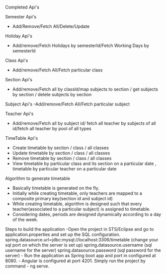 Completed Api's

Semester Api's
- Add/Remove/Fetch All/Delete/Update

Holiday Api's
- Add/remove/Fetch Holidays by semesterId/Fetch Working Days by semesterId

Class Api's
- Add/remove/Fetch All/Fetch particular class

Section Api's
- Add/remove/Fetch all by classId/map subjects to section / get subjects by section / delete subjects by section

Subject Api's
-Add/remove/Fetch All/Fetch particular subject

Teacher Api's
- Add/remove/Fetch all by subject id/ fetch all teacher by subjects of all id/fetch all teacher by pool of all types

TimeTable Api's
- Create timetable by section / class / all classes
- Update timetable by section / class / all classes
- Remove timetable by section / class / all classes
- View timetable by particular class and its section on a particular date , timetable by particular teacher on a particular date

Algorithm to generate timetable
- Basically timetable is generated on the fly. 
- Initially while creating timetable, only teachers are mapped to a composite primary key(section id and subject id)
- While creating timetable, algorithm is designed such that every teacher(associated to a particular subject) is assigned to timetable.
- Considering dates, periods are designed dynamically according to a day of the week.

Steps to build the application
	-Open the project in STS/Eclipse and go to application.properties and set up the SQL configuration.
		spring.datasource.url=jdbc:mysql://localhost:3306/timetable (change your sql port on which the server is set up)
		spring.datasource.username  (sql username for the server)
		spring.datasource.password 	(sql password for the server)
	- Run the application as Spring boot app and port in configured at 8080.
	- Angular is configured at port 4201. Simply run the project by command - ng serve.